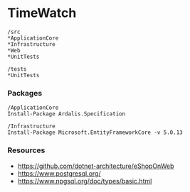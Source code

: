 # TimeWatch
```
/src
*ApplicationCore 
*Infrastructure 
*Web 
*UnitTests

/tests
*UnitTests
```

### Packages
```
/ApplicationCore
Install-Package Ardalis.Specification

/Infrastructure
Install-Package Microsoft.EntityFrameworkCore -v 5.0.13
```

### Resources
* https://github.com/dotnet-architecture/eShopOnWeb
* https://www.postgresql.org/
* https://www.npgsql.org/doc/types/basic.html
